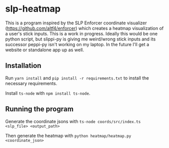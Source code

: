 # slp-heatmap

This is a program inspired by the SLP Enforcer coordinate visualizer
(https://github.com/altf4/enforcer) which creates a heatmap visualization of
a user's stick inputs. This is a work in progress. Ideally this would be one
python script, but slippi-py is giving me weird/wrong stick inputs and its
successor peppi-py isn't working on my laptop. In the future I'll get a
website or standalone app up as well.

## Installation
Run `yarn install` and `pip install -r requirements.txt` to install the
necessary requirements.

Install `ts-node` with `npm install ts-node`.

## Running the program
Generate the coordinate jsons with `ts-node coords/src/index.ts <slp_file> <output_path>`

Then generate the heatmap with `python heatmap/heatmap.py <coordinate_json>`
